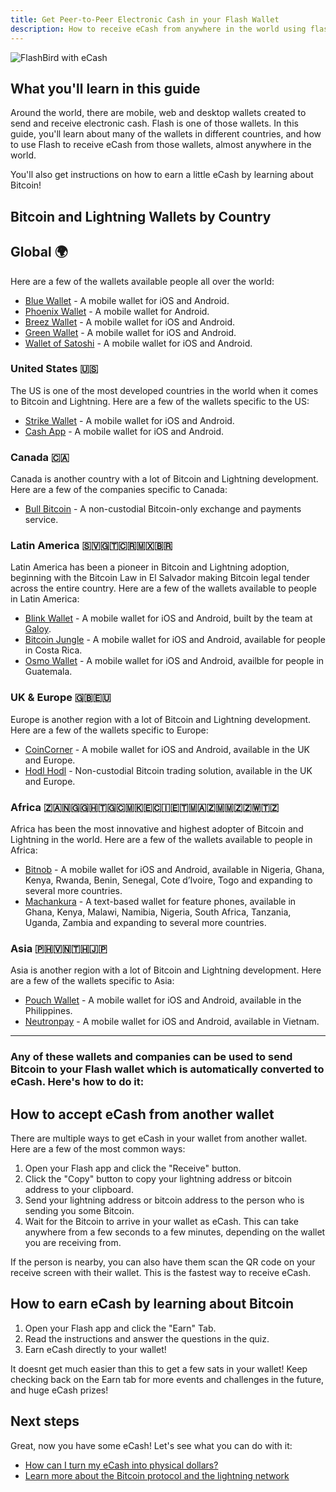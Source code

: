 ```yaml
---
title: Get Peer-to-Peer Electronic Cash in your Flash Wallet
description: How to receive eCash from anywhere in the world using flash, and how to earn a litte eCash by learning about Bitcoin.
---
```


![FlashBird with eCash](/images/get-ecash.jpeg)

## What you'll learn in this guide

Around the world, there are mobile, web and desktop wallets created to send and receive electronic cash. Flash is one of those wallets. In this guide, you'll learn about many of the wallets in different countries, and how to use Flash to receive eCash from those wallets, almost anywhere in the world.

You'll also get instructions on how to earn a little eCash by learning about Bitcoin!

## Bitcoin and Lightning Wallets by Country


## Global 🌍
Here are a few of the wallets available people all over the world:
-   [Blue Wallet](https://bluewallet.io/) - A mobile wallet for iOS and Android.
-   [Phoenix Wallet](https://phoenix.acinq.co/) - A mobile wallet for Android.
-   [Breez Wallet](https://breez.technology/) - A mobile wallet for iOS and Android.
-   [Green Wallet](https://blockstream.com/green/) - A mobile wallet for iOS and Android.
-   [Wallet of Satoshi](https://www.walletofsatoshi.com/) - A mobile wallet for iOS and Android.
### United States 🇺🇸
The US is one of the most developed countries in the world when it comes to Bitcoin and Lightning. Here are a few of the wallets specific to the US:
-   [Strike Wallet](https://strike.me/) - A mobile wallet for iOS and Android.
-   [Cash App](https://cash.app/) - A mobile wallet for iOS and Android.

### Canada 🇨🇦

Canada is another country with a lot of Bitcoin and Lightning development. Here are a few of the companies specific to Canada:

-   [Bull Bitcoin](https://bullbitcoin.com/) - A non-custodial Bitcoin-only exchange and payments service.

### Latin America 🇸🇻🇬🇹🇨🇷🇲🇽🇧🇷

Latin America has been a pioneer in Bitcoin and Lightning adoption, beginning with the Bitcoin Law in El Salvador making Bitcoin legal tender across the entire country. Here are a few of the wallets available to people in Latin America:

-   [Blink Wallet](https://blink.sv/) - A mobile wallet for iOS and Android, built by the team at [Galoy](https://galoy.io/).
-   [Bitcoin Jungle](https://play.google.com/store/apps/details?id=app.bitcoinjungle.mobile) - A mobile wallet for iOS and Android, available for people in Costa Rica.
-   [Osmo Wallet](https://osmowallet.com/) - A mobile wallet for iOS and Android, availble for people in Guatemala.

### UK & Europe 🇬🇧🇪🇺

Europe is another region with a lot of Bitcoin and Lightning development. Here are a few of the wallets specific to Europe:

-   [CoinCorner](https://www.coincorner.com/) - A mobile wallet for iOS and Android, available in the UK and Europe.
-   [Hodl Hodl](https://hodlhodl.com/) - Non-custodial Bitcoin trading solution, available in the UK and Europe.

### Africa 🇿🇦🇳🇬🇬🇭🇹🇬🇨🇲🇰🇪🇨🇮🇪🇹🇲🇦🇿🇲🇲🇿🇿🇼🇹🇿

Africa has been the most innovative and highest adopter of Bitcoin and Lightning in the world. Here are a few of the wallets available to people in Africa:

-   [Bitnob](https://bitnob.com/) - A mobile wallet for iOS and Android, available in Nigeria, Ghana, Kenya, Rwanda, Benin, Senegal, Cote d’Ivoire, Togo and expanding to several more countries.
-   [Machankura](https://8333.mobi) - A text-based wallet for feature phones, available in Ghana, Kenya, Malawi, Namibia, Nigeria, South Africa, Tanzania, Uganda, Zambia and expanding to several more countries.

### Asia 🇵🇭🇻🇳🇹🇭🇯🇵

Asia is another region with a lot of Bitcoin and Lightning development. Here are a few of the wallets specific to Asia:

-   [Pouch Wallet](https://pouch.ph) - A mobile wallet for iOS and Android, available in the Philippines.
-   [Neutronpay](https://neutronpay.com/personal) - A mobile wallet for iOS and Android, available in Vietnam.


<hr />

### Any of these wallets and companies can be used to send Bitcoin to your Flash wallet which is automatically converted to eCash. Here's how to do it:


## How to accept eCash from another wallet

There are multiple ways to get eCash in your wallet from another wallet. Here are a few of the most common ways:

1. Open your Flash app and click the "Receive" button.
1. Click the "Copy" button to copy your lightning address or bitcoin address to your clipboard.
1. Send your lightning address or bitcoin address to the person who is sending you some Bitcoin.
1. Wait for the Bitcoin to arrive in your wallet as eCash. This can take anywhere from a few seconds to a few minutes, depending on the wallet you are receiving from.

If the person is nearby, you can also have them scan the QR code on your receive screen with their wallet. This is the fastest way to receive eCash.

## How to earn eCash by learning about Bitcoin

1. Open your Flash app and click the "Earn" Tab.
1. Read the instructions and answer the questions in the quiz.
1. Earn eCash directly to your wallet!

It doesnt get much easier than this to get a few sats in your wallet! Keep checking back on the Earn tab for more events and challenges in the future, and huge eCash prizes!

## Next steps

Great, now you have some eCash! Let's see what you can do with it:

-   [How can I turn my eCash into physical dollars?](/en/guides/cash-out)
-   [Learn more about the Bitcoin protocol and the lightning network](/en/the-protocol)